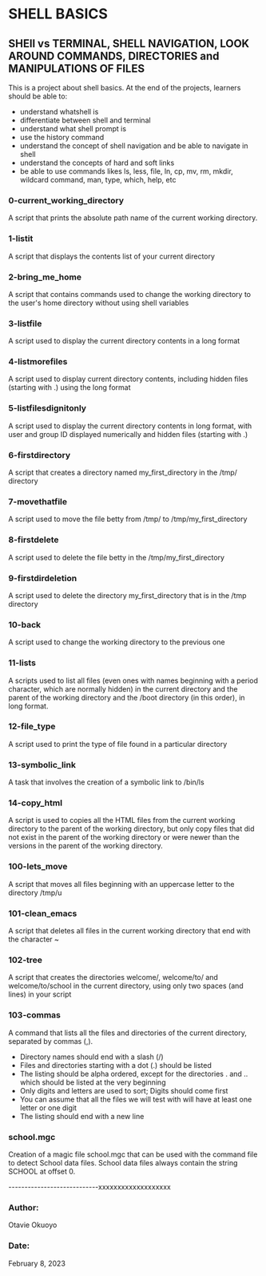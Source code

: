 # SHELL BASICS

## SHEll vs TERMINAL, SHELL NAVIGATION, LOOK AROUND COMMANDS, DIRECTORIES and MANIPULATIONS OF FILES

This is a project about shell basics. At the end of the projects, learners should be able to:

- understand whatshell is
- differentiate between shell and terminal
- understand what shell prompt is
- use the history command
- understand the concept of shell navigation and be able to navigate in shell
- understand the concepts of hard and soft links
- be able to use commands likes ls, less, file, ln, cp, mv, rm, mkdir, wildcard command, man, type, which, help, etc

### 0-current_working_directory
A script that prints the absolute path name of the current working directory. 

### 1-listit
A script that displays the contents list of your current directory 

### 2-bring_me_home
A script that contains commands used to change the working directory to the user's home directory without using shell variables

### 3-listfile
A script used to display the current directory contents in a long format 

### 4-listmorefiles
A script used to display current directory contents, including hidden files (starting with .) using the long format

### 5-listfilesdignitonly
A script used to display the current directory contents in long format, with user and group ID displayed numerically and hidden files (starting with .) 

### 6-firstdirectory 
A script that creates a directory named my_first_directory in the /tmp/ directory 

### 7-movethatfile 
A script used to move the file betty from /tmp/ to /tmp/my_first_directory 

### 8-firstdelete 
A script used to delete the file betty in the /tmp/my_first_directory

### 9-firstdirdeletion 
A script used to delete the directory my_first_directory that is in the /tmp directory

### 10-back 
A script used to change the working directory to the previous one

### 11-lists 
A scripts used to list all files (even ones with names beginning with a period character, which are normally hidden) in the current directory and the parent of the working directory and the /boot directory (in this order), in long format.

### 12-file_type 
A script used to print the type of file found in a particular directory

### 13-symbolic_link 
A task that involves the creation of a symbolic link to /bin/ls 

### 14-copy_html 
A script is used to copies all the HTML files from the current working directory to the parent of the working directory, but only copy files that did not exist in the parent of the working directory or were newer than the versions in the parent of the working directory.

### 100-lets_move
A script that moves all files beginning with an uppercase letter to the directory /tmp/u

### 101-clean_emacs
A script that deletes all files in the current working directory that end with the character ~

### 102-tree
A script that creates the directories welcome/, welcome/to/ and welcome/to/school in the current directory, using only two spaces (and lines) in your script

### 103-commas
A command that lists all the files and directories of the current directory, separated by commas (,).
- Directory names should end with a slash (/)
- Files and directories starting with a dot (.) should be listed
- The listing should be alpha ordered, except for the directories . and .. which should be listed at the very beginning
- Only digits and letters are used to sort; Digits should come first
- You can assume that all the files we will test with will have at least one letter or one digit
- The listing should end with a new line

### school.mgc
Creation of a magic file school.mgc that can be used with the command file to detect School data files. School data files always contain the string SCHOOL at offset 0.


----------------------------xxxxxxxxxxxxxxxxxxx

### Author:
Otavie Okuoyo

### Date:
February 8, 2023
